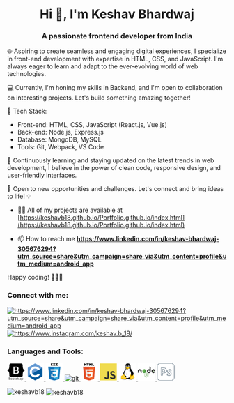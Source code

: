 <h1 align="center">Hi 👋, I'm Keshav Bhardwaj</h1>
<h3 align="center">A passionate frontend developer from India</h3>


🌐 Aspiring to create seamless and engaging digital experiences, I specialize in front-end development with expertise in HTML, CSS, and JavaScript. I'm always eager to learn and adapt to the ever-evolving world of web technologies.

💻 Currently, I'm honing my skills in Backend, and I'm open to collaboration on interesting projects. Let's build something amazing together!

🔧 Tech Stack:
   - Front-end: HTML, CSS, JavaScript (React.js, Vue.js)
   - Back-end: Node.js, Express.js
   - Database: MongoDB, MySQL
   - Tools: Git, Webpack, VS Code

🌱 Continuously learning and staying updated on the latest trends in web development, I believe in the power of clean code, responsive design, and user-friendly interfaces.

🚀 Open to new opportunities and challenges. Let's connect and bring ideas to life! 💡

- 👨‍💻 All of my projects are available at [https://keshavb18.github.io/Portfolio.github.io/index.html](https://keshavb18.github.io/Portfolio.github.io/index.html)

- 📫 How to reach me **https://www.linkedin.com/in/keshav-bhardwaj-305676294?utm_source=share&utm_campaign=share_via&utm_content=profile&utm_medium=android_app**

  
Happy coding! 👨‍💻✨

<h3 align="left">Connect with me:</h3>
<p align="left">
<a href="https://linkedin.com/in/https://www.linkedin.com/in/keshav-bhardwaj-305676294?utm_source=share&utm_campaign=share_via&utm_content=profile&utm_medium=android_app" target="blank"><img align="center" src="https://raw.githubusercontent.com/rahuldkjain/github-profile-readme-generator/master/src/images/icons/Social/linked-in-alt.svg" alt="https://www.linkedin.com/in/keshav-bhardwaj-305676294?utm_source=share&utm_campaign=share_via&utm_content=profile&utm_medium=android_app" height="30" width="40" /></a>
<a href="https://instagram.com/https://www.instagram.com/keshav.b_18/" target="blank"><img align="center" src="https://raw.githubusercontent.com/rahuldkjain/github-profile-readme-generator/master/src/images/icons/Social/instagram.svg" alt="https://www.instagram.com/keshav.b_18/" height="30" width="40" /></a>
</p>

<h3 align="left">Languages and Tools:</h3>
<p align="left"> <a href="https://getbootstrap.com" target="_blank" rel="noreferrer"> <img src="https://raw.githubusercontent.com/devicons/devicon/master/icons/bootstrap/bootstrap-plain-wordmark.svg" alt="bootstrap" width="40" height="40"/> </a> <a href="https://www.cprogramming.com/" target="_blank" rel="noreferrer"> <img src="https://raw.githubusercontent.com/devicons/devicon/master/icons/c/c-original.svg" alt="c" width="40" height="40"/> </a> <a href="https://www.w3schools.com/css/" target="_blank" rel="noreferrer"> <img src="https://raw.githubusercontent.com/devicons/devicon/master/icons/css3/css3-original-wordmark.svg" alt="css3" width="40" height="40"/> </a> <a href="https://git-scm.com/" target="_blank" rel="noreferrer"> <img src="https://www.vectorlogo.zone/logos/git-scm/git-scm-icon.svg" alt="git" width="40" height="40"/> </a> <a href="https://www.w3.org/html/" target="_blank" rel="noreferrer"> <img src="https://raw.githubusercontent.com/devicons/devicon/master/icons/html5/html5-original-wordmark.svg" alt="html5" width="40" height="40"/> </a> <a href="https://developer.mozilla.org/en-US/docs/Web/JavaScript" target="_blank" rel="noreferrer"> <img src="https://raw.githubusercontent.com/devicons/devicon/master/icons/javascript/javascript-original.svg" alt="javascript" width="40" height="40"/> </a> <a href="https://www.linux.org/" target="_blank" rel="noreferrer"> <img src="https://raw.githubusercontent.com/devicons/devicon/master/icons/linux/linux-original.svg" alt="linux" width="40" height="40"/> </a> <a href="https://nodejs.org" target="_blank" rel="noreferrer"> <img src="https://raw.githubusercontent.com/devicons/devicon/master/icons/nodejs/nodejs-original-wordmark.svg" alt="nodejs" width="40" height="40"/> </a> <a href="https://www.photoshop.com/en" target="_blank" rel="noreferrer"> <img src="https://raw.githubusercontent.com/devicons/devicon/master/icons/photoshop/photoshop-line.svg" alt="photoshop" width="40" height="40"/> </a> </p>

<p><img align="left" src="https://github-readme-stats.vercel.app/api/top-langs?username=keshavb18&show_icons=true&locale=en&layout=compact" alt="keshavb18" /></p>

<p>&nbsp;<img align="center" src="https://github-readme-stats.vercel.app/api?username=keshavb18&show_icons=true&locale=en" alt="keshavb18" /></p>
